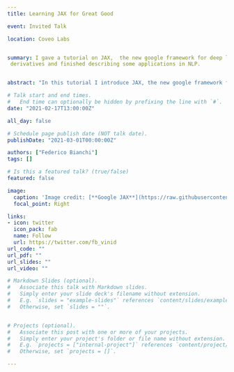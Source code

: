 ```yaml
---
title: Learning JAX for Great Good

event: Invited Talk

location: Coveo Labs


summary: I gave a tutorial on JAX,  the new google framework for deep learning. I have described how to compute simple
 derivatives and finished describing some applications in NLP.


abstract: "In this tutorial I introduce JAX, the new google framework for deep learning. We first introduce the main peculiarities and describe how to compute gradients to optimize simple ML algorithms. Eventually, we implement more complex NLP pipelines, showing were JAX modularity comes to shine."

# Talk start and end times.
#   End time can optionally be hidden by prefixing the line with `#`.
date: "2021-02-17T13:00:00Z"

all_day: false

# Schedule page publish date (NOT talk date).
publishDate: "2021-03-01T00:00:00Z"

authors: ["Federico Bianchi"]
tags: []

# Is this a featured talk? (true/false)
featured: false

image:
  caption: 'Image credit: [**Google JAX**](https://raw.githubusercontent.com/google/jax/master/images/jax_logo_250px.png)'
  focal_point: Right

links:
- icon: twitter
  icon_pack: fab
  name: Follow
  url: https://twitter.com/fb_vinid
url_code: ""
url_pdf: ""
url_slides: ""
url_video: ""

# Markdown Slides (optional).
#   Associate this talk with Markdown slides.
#   Simply enter your slide deck's filename without extension.
#   E.g. `slides = "example-slides"` references `content/slides/example-slides.md`.
#   Otherwise, set `slides = ""`.


# Projects (optional).
#   Associate this post with one or more of your projects.
#   Simply enter your project's folder or file name without extension.
#   E.g. `projects = ["internal-project"]` references `content/project/deep-learning/index.md`.
#   Otherwise, set `projects = []`.

---
```

